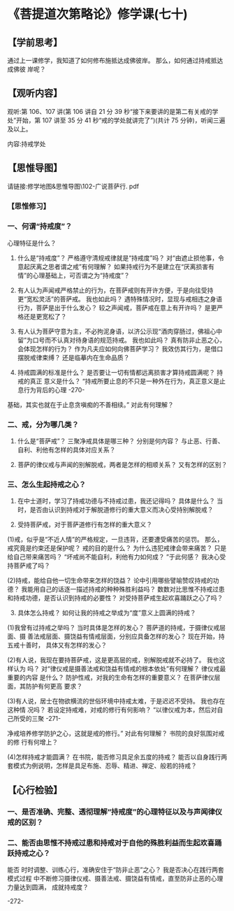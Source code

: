 
# 《菩提道次第略论》修学课(七十)

## 【学前思考】

通过上一课修学，我知道了如何修布施抵达成佛彼岸。
那么，如何通过持戒抵达成佛彼
岸呢？

## 【观听内容】

观听:第 106、107 讲(第 106 讲自 21 分 39 秒“接下来要讲的是第二有关戒的学处”开始，第 107 讲至 35 分 41 秒“戒的学处就讲完了”)(共计 75 分钟)，听闻三遍及以上。

内容:持戒学处

## 【思惟导图】

请链接:修学地图&思惟导图\102-广说菩萨行. pdf

### 【思惟修习】

### 一、何谓“持戒度”？

心理特征是什么？

1. 什么是“持戒度”？
   严格遵守清规戒律就是“持戒度”吗？
   对“由遮止损他事，令意起厌离之思者谓之戒”有何理解？
   如果持戒行为不是建立在“厌离损害有情”的心理基础上，可否谓之为“持戒度”？

2. 有人认为声闻戒严格禁止的行为，在菩萨戒则有开许方便，于是向往受持更“宽松灵活”的菩萨戒。
   我也如此吗？
   遇特殊情况时，显现与戒相违之身语行为，菩萨是出于什么发心？
   较之声闻戒，菩萨戒在意上有开许吗？
   是更严格还是更宽松了？

3. 有人认为菩萨守意为主，不必拘泥身语，以济公示现“酒肉穿肠过，佛祖心中留”为口号而不认真对待身语的规范持戒。
   我也如此吗？
   真有防非止恶之心，会体现怎样的行为？
   作为凡夫应如何向佛菩萨学习？
   我效仿其行为，是借口摆脱戒律束缚？
   还是临摹内在生命品质？

4. 持戒圆满的标准是什么？
   是否要让一切有情都远离损害才算持戒圆满呢？
   持戒的真正
   意义是什么？
   “持戒所要止息的不只是一种外在行为，真正意义是止息行为背后的心理
   -270-

基础，其实也就在于止息贪嗔痴的不善相续。”
对此有何理解？

### 二、戒，分为哪几类？

1. 什么是“菩萨戒”？
   三聚净戒具体是哪三种？
   分别是何内容？
   与止恶、行善、自利、利他有怎样的具体对应关系？

2. 菩萨的律仪戒与声闻的别解脱戒，两者是怎样的相顺关系？
   又有怎样的区别？

### 三、怎么生起持戒之心？

1. 在中士道时，学习了持戒功德与不持戒过患，我还记得吗？
   具体是什么？
   当时，是否由认识到持戒对于解脱道修行的重大意义而决心受持别解脱戒？

2. 受持菩萨戒，对于菩萨道修行有怎样的重大意义？

(1)戒，似乎是“不近人情”的严格规定，一旦违背，还要遭受痛苦的惩罚。
那么，戒究竟是约束还是保护呢？
戒的目的是什么？
为什么违犯戒律会带来痛苦？
只是给自己带来痛苦吗？
“坏戒尚不能自利，利他有力如何成？
”于此何感？
我决心受持菩萨戒了吗？

(2)持戒，能给自他一切生命带来怎样的饶益？
论中引用哪些譬喻赞叹持戒的功德？
我能用自己的话逐一描述持戒的种种殊胜利益吗？
数数对比思惟不持戒过患和持戒功德，是否认识到持戒的必要性？
对受持菩萨戒生起欢喜踊跃之心了吗？

3. 具体怎么持戒？
   如何让我的持戒之举成为“度”意义上圆满的持戒？

(1)我曾有过持戒之举吗？
当时具体是怎样的发心？
菩萨道的持戒，于摄律仪戒层面、摄
善法戒层面、摄饶益有情戒层面，分别应具备怎样的发心？
现在开始，持五戒十善时，
具体又有怎样的发心？

(2)有人说，我现在要持菩萨戒，这是更高层的戒，别解脱戒就不必持了。
我也这样认为
吗？
对“律仪戒是摄善法戒和饶益有情戒的根本依处”有何理解？
律仪戒最重要的内容
是什么？
防护性戒，对我的生命有怎样的重要意义？
在菩萨律仪层面，其防护有何更高
要求？

(3)有人说，居士在物欲横流的世俗环境中持戒太难，于是迟迟不受持。
我也存在这种情
况吗？
若设定持戒难，对戒的修行有何影响？
“以律仪戒为本，然后对自己所受的三聚
-271-

净戒培养修学防护之心，这就是戒的修行。”
对此有何理解？
书院的良好氛围对戒的修
行有何增上？

(4)怎样持戒才能圆满？
在书院，能否修习具足余五度的持戒？
能否以自身践行两套模式为例说明，怎样是具足布施、忍辱、精进、禅定、般若的持戒？

## 【心行检验】

### 一、是否准确、完整、透彻理解“持戒度”的心理特征以及与声闻律仪戒的区别？

### 二、能否由思惟不持戒过患和持戒对于自他的殊胜利益而生起欢喜踊跃持戒之心？

能否
时时调整、训练心行，准确安住于“防非止恶”之心？
我是否决心在践行两套模式过程
中不断修习摄律仪戒、摄善法戒、摄饶益有情戒，直至防非止恶的心理力量达到圆满，
成就持戒度？

-272-